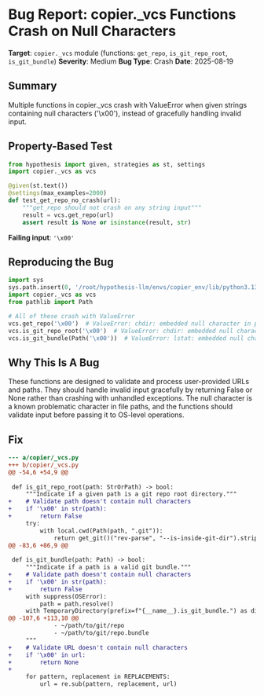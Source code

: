 # Bug Report: copier._vcs Functions Crash on Null Characters

**Target**: `copier._vcs` module (functions: `get_repo`, `is_git_repo_root`, `is_git_bundle`)
**Severity**: Medium
**Bug Type**: Crash
**Date**: 2025-08-19

## Summary

Multiple functions in copier._vcs crash with ValueError when given strings containing null characters ('\x00'), instead of gracefully handling invalid input.

## Property-Based Test

```python
from hypothesis import given, strategies as st, settings
import copier._vcs as vcs

@given(st.text())
@settings(max_examples=2000)
def test_get_repo_no_crash(url):
    """get_repo should not crash on any string input"""
    result = vcs.get_repo(url)
    assert result is None or isinstance(result, str)
```

**Failing input**: `'\x00'`

## Reproducing the Bug

```python
import sys
sys.path.insert(0, '/root/hypothesis-llm/envs/copier_env/lib/python3.13/site-packages')
import copier._vcs as vcs
from pathlib import Path

# All of these crash with ValueError
vcs.get_repo('\x00')  # ValueError: chdir: embedded null character in path
vcs.is_git_repo_root('\x00')  # ValueError: chdir: embedded null character in path
vcs.is_git_bundle(Path('\x00'))  # ValueError: lstat: embedded null character in path
```

## Why This Is A Bug

These functions are designed to validate and process user-provided URLs and paths. They should handle invalid input gracefully by returning False or None rather than crashing with unhandled exceptions. The null character is a known problematic character in file paths, and the functions should validate input before passing it to OS-level operations.

## Fix

```diff
--- a/copier/_vcs.py
+++ b/copier/_vcs.py
@@ -54,6 +54,9 @@
 
 def is_git_repo_root(path: StrOrPath) -> bool:
     """Indicate if a given path is a git repo root directory."""
+    # Validate path doesn't contain null characters
+    if '\x00' in str(path):
+        return False
     try:
         with local.cwd(Path(path, ".git")):
             return get_git()("rev-parse", "--is-inside-git-dir").strip() == "true"
@@ -83,6 +86,9 @@
 
 def is_git_bundle(path: Path) -> bool:
     """Indicate if a path is a valid git bundle."""
+    # Validate path doesn't contain null characters
+    if '\x00' in str(path):
+        return False
     with suppress(OSError):
         path = path.resolve()
     with TemporaryDirectory(prefix=f"{__name__}.is_git_bundle.") as dirname:
@@ -107,6 +113,10 @@
             - ~/path/to/git/repo
             - ~/path/to/git/repo.bundle
     """
+    # Validate URL doesn't contain null characters
+    if '\x00' in url:
+        return None
+    
     for pattern, replacement in REPLACEMENTS:
         url = re.sub(pattern, replacement, url)
```